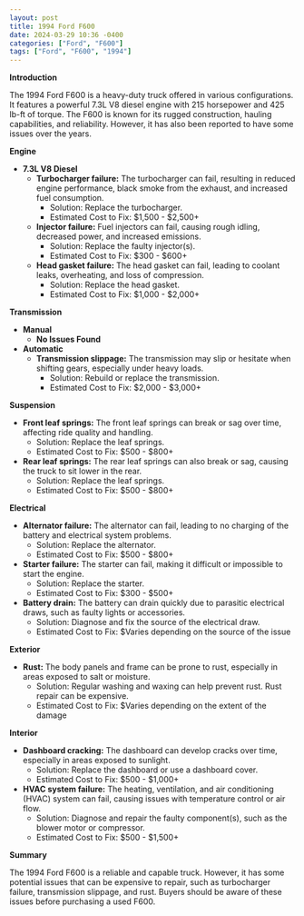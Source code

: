 ```yaml
---
layout: post
title: 1994 Ford F600
date: 2024-03-29 10:36 -0400
categories: ["Ford", "F600"]
tags: ["Ford", "F600", "1994"]
---
```

**Introduction**

The 1994 Ford F600 is a heavy-duty truck offered in various configurations. It features a powerful 7.3L V8 diesel engine with 215 horsepower and 425 lb-ft of torque. The F600 is known for its rugged construction, hauling capabilities, and reliability. However, it has also been reported to have some issues over the years.

**Engine**

* **7.3L V8 Diesel**
    * **Turbocharger failure:** The turbocharger can fail, resulting in reduced engine performance, black smoke from the exhaust, and increased fuel consumption.
      * Solution: Replace the turbocharger.
      * Estimated Cost to Fix: $1,500 - $2,500+
    * **Injector failure:** Fuel injectors can fail, causing rough idling, decreased power, and increased emissions.
      * Solution: Replace the faulty injector(s).
      * Estimated Cost to Fix: $300 - $600+
    * **Head gasket failure:** The head gasket can fail, leading to coolant leaks, overheating, and loss of compression.
      * Solution: Replace the head gasket.
      * Estimated Cost to Fix: $1,000 - $2,000+

**Transmission**

* **Manual**
    * **No Issues Found**
* **Automatic**
    * **Transmission slippage:** The transmission may slip or hesitate when shifting gears, especially under heavy loads.
      * Solution: Rebuild or replace the transmission.
      * Estimated Cost to Fix: $2,000 - $3,000+

**Suspension**

* **Front leaf springs:** The front leaf springs can break or sag over time, affecting ride quality and handling.
  * Solution: Replace the leaf springs.
  * Estimated Cost to Fix: $500 - $800+
* **Rear leaf springs:** The rear leaf springs can also break or sag, causing the truck to sit lower in the rear.
  * Solution: Replace the leaf springs.
  * Estimated Cost to Fix: $500 - $800+

**Electrical**

* **Alternator failure:** The alternator can fail, leading to no charging of the battery and electrical system problems.
  * Solution: Replace the alternator.
  * Estimated Cost to Fix: $500 - $800+
* **Starter failure:** The starter can fail, making it difficult or impossible to start the engine.
  * Solution: Replace the starter.
  * Estimated Cost to Fix: $300 - $500+
* **Battery drain:** The battery can drain quickly due to parasitic electrical draws, such as faulty lights or accessories.
  * Solution: Diagnose and fix the source of the electrical draw.
  * Estimated Cost to Fix: $Varies depending on the source of the issue

**Exterior**

* **Rust:** The body panels and frame can be prone to rust, especially in areas exposed to salt or moisture.
  * Solution: Regular washing and waxing can help prevent rust. Rust repair can be expensive.
  * Estimated Cost to Fix: $Varies depending on the extent of the damage

**Interior**

* **Dashboard cracking:** The dashboard can develop cracks over time, especially in areas exposed to sunlight.
  * Solution: Replace the dashboard or use a dashboard cover.
  * Estimated Cost to Fix: $500 - $1,000+
* **HVAC system failure:** The heating, ventilation, and air conditioning (HVAC) system can fail, causing issues with temperature control or air flow.
  * Solution: Diagnose and repair the faulty component(s), such as the blower motor or compressor.
  * Estimated Cost to Fix: $500 - $1,500+

**Summary**

The 1994 Ford F600 is a reliable and capable truck. However, it has some potential issues that can be expensive to repair, such as turbocharger failure, transmission slippage, and rust. Buyers should be aware of these issues before purchasing a used F600.

